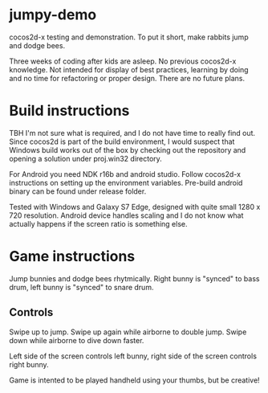 # jumpy-demo
cocos2d-x testing and demonstration. To put it short, make rabbits jump and dodge bees.

Three weeks of coding after kids are asleep. No previous cocos2d-x knowledge. Not intended for display of best practices, learning by doing and no time for refactoring or proper design. There are no future plans.

# Build instructions
TBH I'm not sure what is required, and I do not have time to really find out. Since cocos2d is part of the build environment, I would suspect that Windows build works out of the box by checking out the repository and opening a solution under proj.win32 directory.

For Android you need NDK r16b and android studio. Follow cocos2d-x instructions on setting up the environment variables. Pre-build android binary can be found under release folder.

Tested with Windows and Galaxy S7 Edge, designed with quite small 1280 x 720 resolution. Android device handles scaling and I do not know what actually happens if the screen ratio is something else.

# Game instructions
Jump bunnies and dodge bees rhytmically. Right bunny is "synced" to bass drum, left bunny is "synced" to snare drum.

## Controls
Swipe up to jump. Swipe up again while airborne to double jump. Swipe down while airborne to dive down faster.

Left side of the screen controls left bunny, right side of the screen controls right bunny.

Game is intented to be played handheld using your thumbs, but be creative!